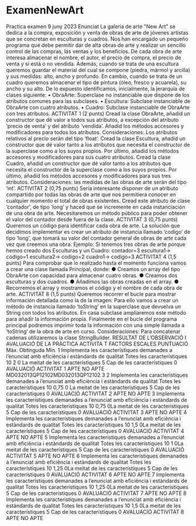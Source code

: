 # ExamenNewArt
Practica examen 9 juny 2023
Enunciat
La galería de arte "New Art" se dedica a la compra, exposición y venta de obras de arte de
jóvenes artistas que se concretan en esculturas y cuadros. Nos han encargado un pequeño
programa que debe permitir dar de alta obras de arte y realizar un sencillo control de las
compras, las ventas y los beneficios.
De cada obra de arte interesa almacenar el nombre, el autor, el precio de compra, el precio de
venta y si está o no vendida. Además, cuando se trata de una escultura queremos guardar el
material del cual se compone (piedra, mármol y arcilla) y sus medidas: alto, ancho y profundo.
En cambio, cuando se trata de un cuadro queremos almacenar el tipo de pintura (óleo, fresco y
acuarela), su ancho y su alto.
De lo expuesto identificamos, inicialmente, la jerarquía de clases siguiente:
• ObraArte: Superclase no instanciable que dispone de los atributos comunes para las
subclases.
• Escultura: Subclase instanciable de ObraArte con cuatro atributos.
• Cuadro: Subclase instanciable de ObraArte con tres atributos.
ACTIVITAT 1
(2 punts)
Cread la clase ObraArte, añadid un constructor que dé valor a todos sus
atributos, a excepción del atributo ‘precio de venta’ y del atributo ‘vendida’.
Añadid los métodos accesores y modificadores para todos los atributos.
Consideraciones: Los atributos relativos al precio serán del tipo ‘float’.
Cread la clase Escultura, añadid un constructor que dé valor tanto a los
atributos que necesita el constructor de la superclase como a los suyos propios.
Por último, añadid los métodos accesores y modificadores para sus cuatro
atributos.
Cread la clase Cuadro, añadid un constructor que dé valor tanto a los atributos
que necesita el constructor de la superclase como a los suyos propios. Por
último, añadid los métodos accesores y modificadores para sus tres atributos.
Consideraciones: las medidas de las obras de arte serán del tipo ‘int’.
ACTIVITAT 2
(0,75 punts)
Sería interesante disponer de un atributo compartido por todas las obras de arte
que nos permitiera conocer en cualquier momento el total de obras existentes.
Cread este atributo de clase ‘contador’, de tipo ‘long’ y haced que se
incremente en cada instanciación de una obra de arte.
Necesitaremos un método público para poder obtener el valor del contador
desde fuera de la clase.
ACTIVITAT 3
(0,75 punts)
Queremos un código para identificar cada obra de arte. La solución que
decidimos implementar es crear un atributo de instancia llamado ‘codigo’ de
tipo ‘long’, que tomará su valor del contador general de obras de arte cada vez
que creemos una obra.
Ejemplo: Si tenemos tres obras de arte porque hemos creado dos Esculturas y
un Cuadro:
contador=3
escultura1-> codigo=1
escultura2-> codigo=2
cuadro1-> codigo=3
ACTIVITAT 4
(1,5 punts)
Para comprobar que lo realizado hasta el momento funciona vamos a crear una
clase llamada Principal, donde:
● Creamos un array del tipo ObraArte con capacidad para almacenar
cuatro obras.
● Creamos dos esculturas y dos cuadros.
● Añadimos las obras creadas en el array.
● Recorremos el array y mostramos el código y el nombre de cada obra
de arte.
ACTIVITAT 8
(1,5 punts)
Queremos recorrer el bucle para mostrar información detallada como la de la
imagen:
Para ello vamos a crear un método de instancia llamado ‘toString’ en la
superclase que devuelva un String con todos los atributos. En casa subclase
ampliaremos este método para añadir la información propia. Finalmente en el
bucle del programa principal podremos imprimir toda la información con una
simple llamada a ‘toString’ de la obra de arte en curso.
Consideraciones: Para concatenar cadenas utilizaremos la clase
StringBuilder.
RESULTAT DE L’OBSERVACIÓ I AVALUACIÓ DE LA PRÀCTICA
ACTIVITA
T
FACTORS ESCALES PUNTUACIÓ
Màx. Obtinguda Mín.
1
Implementa les
característiques
demanades a
l’enunciat amb
eficiència i
estàndards de
qualitat
Totes les característiques
10 2 0
La meitat de les
característiques 5
Cap de les característiques
0
AVALUACIÓ ACTIVITAT 1 APTE NO APTE
MD032013QP12102MD032013QP12102
3
2
Implementa les
característiques
demanades a
l’enunciat amb
eficiència i
estàndards de
qualitat
Totes les característiques 10
0,75 0
La meitat de les
característiques
5
Cap de les característiques 0
AVALUACIÓ ACTIVITAT 2 APTE NO APTE
3
Implementa les
característiques
demanades a
l’enunciat amb
eficiència i
estàndards de
qualitat
Totes les característiques 10
0,75 0La meitat de les
característiques
5
Cap de les característiques 0
AVALUACIÓ ACTIVITAT 3 APTE NO
APTE
4
Implementa les
característiques
demanades a
l’enunciat amb
eficiència i
estàndards de
qualitat
Totes les característiques 10
1,5 0La meitat de les
característiques
5
Cap de les característiques 0
AVALUACIÓ ACTIVITAT 4 APTE NO
APTE
5
Implementa les
característiques
demanades a
l’enunciat amb
eficiència i
estàndards de
qualitat
Totes les característiques 10
1 0La meitat de les
característiques
5
Cap de les característiques 0
AVALUACIÓ ACTIVITAT 5 APTE NO
APTE
6
Implementa les
característiques
demanades a
l’enunciat amb
eficiència i
estàndards de
qualitat
Totes les característiques
10
1,25 0La meitat de les
característiques
5
Cap de les característiques 0
AVALUACIÓ ACTIVITAT 6 APTE NO
APTE
7
Implementa les
característiques
demanades a
l’enunciat amb
eficiència i
estàndards de
qualitat
Totes les característiques 10
1,25 0La meitat de les
característiques
5
Cap de les característiques 0
AVALUACIÓ ACTIVITAT 7 APTE NO
APTE
8
Implementa les
característiques
demanades a
l’enunciat amb
eficiència i
estàndards de
qualitat
Totes les característiques 10
1,5 0La meitat de les
característiques
5
Cap de les característiques 0
AVALUACIÓ ACTIVITAT 8 APTE NO
APTE

